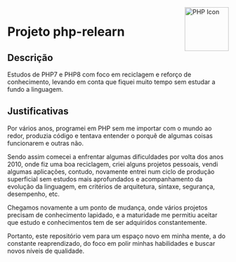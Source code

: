 <img src="https://www.php.net/images/logos/php-logo.svg" alt="PHP Icon" width="100px" align="right">


# Projeto php-relearn

## Descrição
Estudos de PHP7 e PHP8 com foco em reciclagem e reforço de conhecimento, levando em conta que fiquei muito tempo sem estudar a fundo a linguagem.

## Justificativas
Por vários anos, programei em PHP sem me importar com o mundo ao redor, produzia código e tentava entender o porquê de algumas coisas funcionarem e outras não.

Sendo assim comecei a enfrentar algumas dificuldades por volta dos anos 2010, onde fiz uma boa reciclagem, criei alguns projetos pessoais, vendi algumas aplicações, contudo, novamente entrei num ciclo de produção superficial sem estudos mais aprofundados e acompanhamento da evolução da linguagem, em critérios de arquitetura, sintaxe, segurança, desempenho, etc.

Chegamos novamente a um ponto de mudança, onde vários projetos precisam de conhecimento lapidado, e a maturidade me permitiu aceitar que estudo e conhecimentos tem de ser adquiridos constantemente.

Portanto, este repositório vem para um espaço novo em minha mente, a do constante reaprendizado, do foco em polir minhas habilidades e buscar novos níveis de qualidade.





